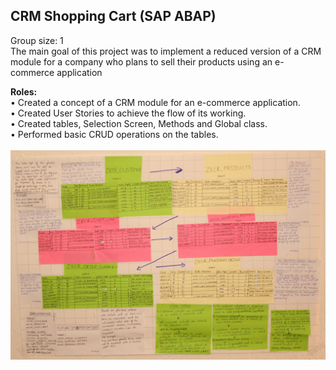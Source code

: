 <h2>CRM Shopping Cart (SAP ABAP)</h2>
<p>Group size: 1 <br>
The main goal of this project was to implement a reduced version of a CRM module for a company who plans to sell their products using an e-commerce application</p>
<b>Roles:</b><br>
•	Created a concept of a CRM module for an e-commerce application.<br>
•	Created User Stories to achieve the flow of its working.<br>
•	Created tables, Selection Screen, Methods and Global class.<br>
•	Performed basic CRUD operations on the tables.<br><br>
<img src="https://github.com/Kavana-CR/Shopping-Cart/blob/master/UserStoryChart.JPG">

